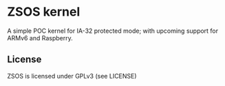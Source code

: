 # ZSOS kernel

A simple POC kernel for IA-32 protected mode; with upcoming support for ARMv6 and Raspberry.

## License

ZSOS is licensed under GPLv3 (see LICENSE)
